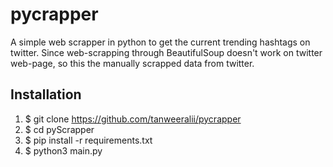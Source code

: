 # pycrapper
A simple web scrapper in python to get the current trending hashtags on twitter. Since web-scrapping through BeautifulSoup doesn't work on twitter web-page, so this the manually scrapped data from twitter.

## Installation
1. $ git clone https://github.com/tanweeralii/pycrapper
2. $ cd pyScrapper
3. $ pip install -r requirements.txt
4. $ python3 main.py
